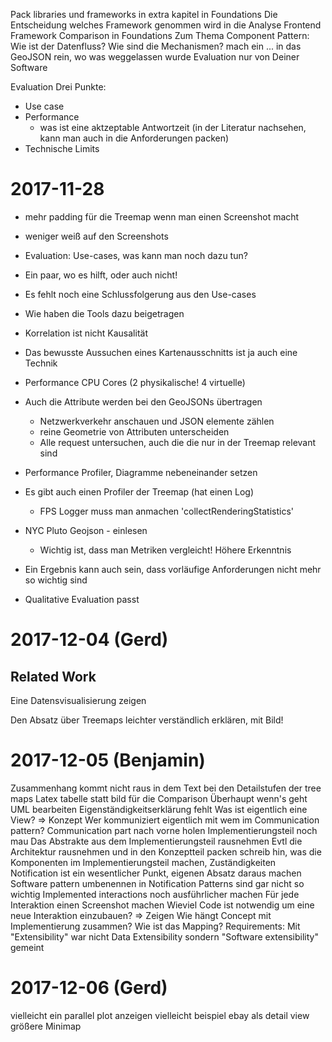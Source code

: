 Pack libraries und frameworks in extra kapitel in Foundations
Die Entscheidung welches Framework genommen wird in die Analyse
Frontend Framework Comparison in Foundations
Zum Thema Component Pattern: Wie ist der Datenfluss? Wie sind die Mechanismen?
mach ein ... in das GeoJSON rein, wo was weggelassen wurde
Evaluation nur von Deiner Software

Evaluation
Drei Punkte:
* Use case
* Performance
  * was ist eine aktzeptable Antwortzeit (in der Literatur nachsehen, kann man
    auch in die Anforderungen packen)
* Technische Limits


 # 2017-11-28

 * mehr padding für die Treemap wenn man einen Screenshot macht
 * weniger weiß auf den Screenshots
 * Evaluation: Use-cases, was kann man noch dazu tun?
 * Ein paar, wo es hilft, oder auch nicht!
 * Es fehlt noch eine Schlussfolgerung aus den Use-cases
 * Wie haben die Tools dazu beigetragen
 * Korrelation ist nicht Kausalität
 * Das bewusste Aussuchen eines Kartenausschnitts ist ja auch eine Technik
 * Performance CPU Cores (2 physikalische! 4 virtuelle)
 * Auch die Attribute werden bei den GeoJSONs übertragen
   * Netzwerkverkehr anschauen und JSON elemente zählen
   * reine Geometrie von Attributen unterscheiden
   * Alle request untersuchen, auch die die nur in der Treemap relevant sind
* Performance Profiler, Diagramme nebeneinander setzen
* Es gibt auch einen Profiler der Treemap (hat einen Log)
  * FPS Logger muss man anmachen 'collectRenderingStatistics'
* NYC Pluto Geojson - einlesen 
  * Wichtig ist, dass man Metriken vergleicht! Höhere Erkenntnis

* Ein Ergebnis kann auch sein, dass vorläufige Anforderungen nicht mehr so
  wichtig sind
* Qualitative Evaluation passt

# 2017-12-04 (Gerd)

## Related Work
Eine Datensvisualisierung zeigen

Den Absatz über Treemaps leichter verständlich erklären, mit Bild!


# 2017-12-05 (Benjamin)

Zusammenhang kommt nicht raus in dem Text bei den Detailstufen der tree maps
Latex tabelle statt bild für die Comparison
Überhaupt wenn's geht UML bearbeiten
Eigenständigkeitserklärung fehlt
Was ist eigentlich eine View? => Konzept
Wer kommuniziert eigentlich mit wem im Communication pattern?
Communication part nach vorne holen
Implementierungsteil noch mau
Das Abstrakte aus dem Implementierungsteil rausnehmen
Evtl die Architektur rausnehmen und in den Konzeptteil packen
schreib hin, was die Komponenten im Implementierungsteil machen, Zuständigkeiten
Notification ist ein wesentlicher Punkt, eigenen Absatz daraus machen
Software pattern umbenennen in Notification
Patterns sind gar nicht so wichtig
Implemented interactions noch ausführlicher machen
Für jede Interaktion einen Screenshot machen
Wieviel Code ist notwendig um eine neue Interaktion einzubauen? => Zeigen
Wie hängt Concept mit Implementierung zusammen?
Wie ist das Mapping?
Requirements: Mit "Extensibility" war nicht Data Extensibility sondern "Software
extensibility" gemeint

# 2017-12-06 (Gerd)

vielleicht ein parallel plot anzeigen
vielleicht beispiel ebay als detail view
größere Minimap

